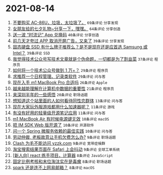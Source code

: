 # 2021-08-14

1. [不要购买 AC-86U，垃圾，太垃圾了。](https://www.v2ex.com/t/795716) `69条评论` `分享发现`
1. [女朋友给的七夕礼物~分享一下，嘿嘿。](https://www.v2ex.com/t/795722) `64条评论` `分享创造`
1. [送一波 “时流记” App 兑换码](https://www.v2ex.com/t/795711) `40条评论` `分享创造`
1. [前几天才夸过 APP 取消开屏广告，又来了](https://www.v2ex.com/t/795719) `39条评论` `分享发现`
1. [固态硬盘 SSD 有什么牌子推荐么？是不是现在还是应首选 Samsung 或 Intel？](https://www.v2ex.com/t/795755) `39条评论` `SSD`
1. [我觉得技术公众号写技术文章就是个伪命题，一切都是为了割韭菜](https://www.v2ex.com/t/795733) `37条评论` `程序员`
1. [如何将一个技术公众号做到 1 万+？](https://www.v2ex.com/t/795709) `29条评论` `程序员`
1. [求推荐一个日程管理、记录类软件](https://www.v2ex.com/t/795754) `29条评论` `问与答`
1. [现在入手 m1 MacBook Pro 合适吗](https://www.v2ex.com/t/795760) `26条评论` `Apple`
1. [越来越能理解在计算机中数据的重要性](https://www.v2ex.com/t/795726) `21条评论` `程序员`
1. [来深圳半年的一些感悟](https://www.v2ex.com/t/795792) `20条评论` `职场话题`
1. [想知道这个站里面的人如何看待同性恋群体](https://www.v2ex.com/t/795808) `13条评论` `问与答`
1. [现在大家玩外服游戏都用什么加速器呢？](https://www.v2ex.com/t/795771) `11条评论` `游戏`
1. [有没有好用的轻量级开源笔记应用](https://www.v2ex.com/t/795723) `11条评论` `问与答`
1. [m1 MacBook Air 有时候电源键无效](https://www.v2ex.com/t/795794) `10条评论` `macOS`
1. [把 IM SDK Web 版开源了](https://www.v2ex.com/t/795738) `10条评论` `开源软件`
1. [问一个 Spring 微服务依赖的最佳实践](https://www.v2ex.com/t/795717) `10条评论` `问与答`
1. [劳动仲裁, 老板故意让手机欠费怎么办?](https://www.v2ex.com/t/795802) `9条评论` `职场话题`
1. [Clash 为毛不能访问 yzzk.com](https://www.v2ex.com/t/795783) `9条评论` `宽带症候群`
1. [淘宝搜索结果页面在 Safari 上会抖动](https://www.v2ex.com/t/795727) `9条评论` `全球工单系统`
1. [[新人向] react 练手项目，计算器](https://www.v2ex.com/t/795776) `8条评论` `JavaScript`
1. [固定比例考核和末位淘汰实在是毒瘤](https://www.v2ex.com/t/795761) `8条评论` `职场话题`
1. [spark 还是连不上网易邮箱？](https://www.v2ex.com/t/795720) `8条评论` `macOS`
